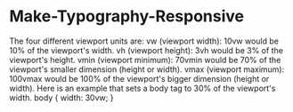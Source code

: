 # Make-Typography-Responsive
The four different viewport units are:  vw (viewport width): 10vw would be 10% of the viewport's width. vh (viewport height): 3vh would be 3% of the viewport's height. vmin (viewport minimum): 70vmin would be 70% of the viewport's smaller dimension (height or width). vmax (viewport maximum): 100vmax would be 100% of the viewport's bigger dimension (height or width). Here is an example that sets a body tag to 30% of the viewport's width.  body { width: 30vw; }
